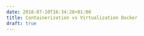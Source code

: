 ```yaml
---
date: 2018-07-10T16:34:28+01:00
title: Containerization vs Virtualization Docker
draft: true
---
```


